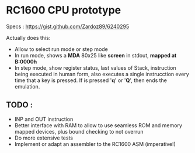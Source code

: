 RC1600 CPU prototype
====================

Specs : https://gist.github.com/Zardoz89/6240295

Actually does this:

 - Allow to select run mode or step mode
 - In run mode, shows a **MDA** 80x25 like **screen** in stdout, **mapped at B:0000h**
 - In step mode, show register status, last values of Stack, instruction being executed in human form, also executes a single instrucction every time that a key is pressed. If is pressed '**q**' or '**Q**', then ends the emulation.


TODO :
------

 - INP and OUT instruction
 - Better interface with RAM to allow to use seamless ROM and memory mapped devices, plus bound checking to not overrun
 - Do more extensive tests
 - Implement or adapt an assembler to the RC1600 ASM (imperative!)
